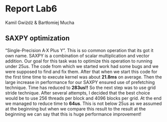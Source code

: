 # Report Lab6

Kamil Gwiżdż & Bartłomiej Mucha

## SAXPY optimization
“Single-Precision A·X Plus Y”. This is so common operation that its got it own name. SAXPY is a combination of scalar multiplication and vector addition.
Our goal for this task was to optimize this operation to running under 25us. The code from which we started work had some bugs and we were supposed to find and fix them.
After that when we start this code for the first time time to execute kernel was about **21.8ms** on average. Then the large increase in performance for our SAXPY
ensured use of prefetching technique. Time has reduced to **283us!!** So the next step was to use grid stride technique. After several attempts, I decided that the best choice
would be to use 256 threads per block and 4096 blocks per grid. At the end we managed to reduce time to **64us**. This is not below 25us as we assumed at the beginning but when we
compare this result to the result at the beginning we can say that this is huge performance improvement! 

